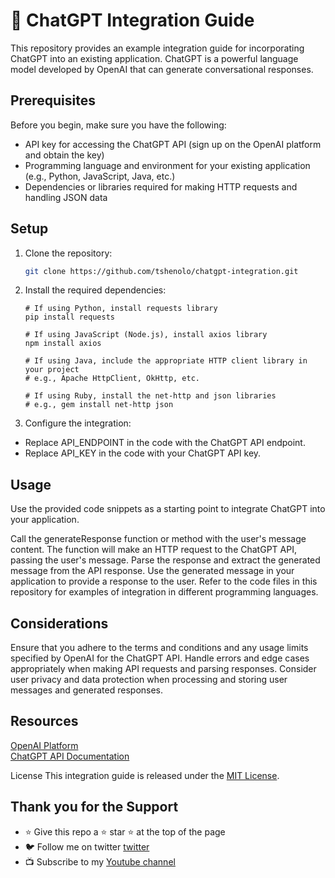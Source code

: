 # 🚀 ChatGPT Integration Guide 

This repository provides an example integration guide for incorporating ChatGPT into an existing application. ChatGPT is a powerful language model developed by OpenAI that can generate conversational responses.

## Prerequisites

Before you begin, make sure you have the following:

- API key for accessing the ChatGPT API (sign up on the OpenAI platform and obtain the key)
- Programming language and environment for your existing application (e.g., Python, JavaScript, Java, etc.)
- Dependencies or libraries required for making HTTP requests and handling JSON data

## Setup

1. Clone the repository:

    ```bash
    git clone https://github.com/tshenolo/chatgpt-integration.git
    ```
2. Install the required dependencies:
    ```
    # If using Python, install requests library
    pip install requests

    # If using JavaScript (Node.js), install axios library
    npm install axios

    # If using Java, include the appropriate HTTP client library in your project
    # e.g., Apache HttpClient, OkHttp, etc.

    # If using Ruby, install the net-http and json libraries
    # e.g., gem install net-http json
    ```

3. Configure the integration:

- Replace API_ENDPOINT in the code with the ChatGPT API endpoint.
- Replace API_KEY in the code with your ChatGPT API key.

## Usage
Use the provided code snippets as a starting point to integrate ChatGPT into your application.

Call the generateResponse function or method with the user's message content.
The function will make an HTTP request to the ChatGPT API, passing the user's message.
Parse the response and extract the generated message from the API response.
Use the generated message in your application to provide a response to the user.
Refer to the code files in this repository for examples of integration in different programming languages.

## Considerations
Ensure that you adhere to the terms and conditions and any usage limits specified by OpenAI for the ChatGPT API.
Handle errors and edge cases appropriately when making API requests and parsing responses.
Consider user privacy and data protection when processing and storing user messages and generated responses.

## Resources
[OpenAI Platform](https://openai.com/)  
[ChatGPT API Documentation](https://docs.openai.com/api/)  


License
This integration guide is released under the [MIT License](LICENSE).

## Thank you for the Support
- ⭐ Give this repo a ⭐ star ⭐ at the top of the page
- 🐦 Follow me on twitter [twitter](https://twitter.com/tshenolo)
- 📺 Subscribe to my [Youtube channel](https://www.youtube.com/@tshenolo?sub_confirmation=1)

